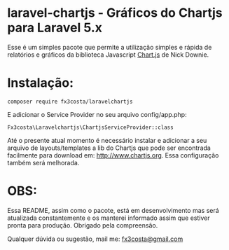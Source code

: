 # laravel-chartjs - Gráficos do Chartjs para Laravel 5.x
Esse é um simples pacote que permite a utilização simples e rápida de relatórios e gráficos da biblioteca 
Javascript [Chart.js](http://www.chartjs.org/) de Nick Downie.


# Instalação:
```
composer require fx3costa/laravelchartjs
```

E adicionar o Service Provider no seu arquivo config/app.php:
```
Fx3costa\Laravelchartjs\ChartjsServiceProvider::class
```

Até o presente atual momento é necessário instalar e adicionar a seu arquivo de layouts/templates a lib do Chartjs que pode ser encontrada facilmente para download em: http://www.chartjs.org. Essa configuração também será melhorada.

# OBS:
Essa README, assim como o pacote, está em desenvolvimento mas será atualizada constantemente e os manterei informado assim que
estiver pronta para produção. Obrigado pela compreensão.

Qualquer dúvida ou sugestão, mail me:
fx3costa@gmail.com
